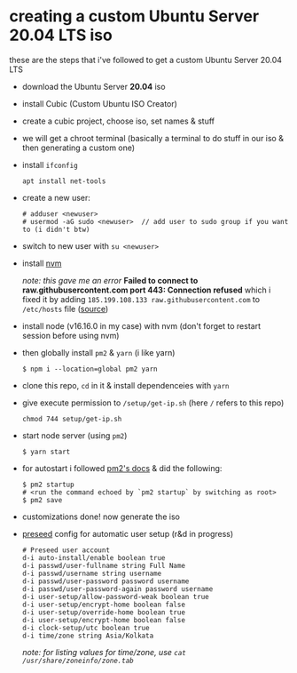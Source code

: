 # creating a custom Ubuntu Server 20.04 LTS iso

these are the steps that i've followed to get a custom Ubuntu Server 20.04 LTS

- download the Ubuntu Server **20.04** iso
- install Cubic (Custom Ubuntu ISO Creator)
- create a cubic project, choose iso, set names & stuff
- we will get a chroot terminal (basically a terminal to do stuff in our iso & then generating a custom one)
- install `ifconfig`
  ```
  apt install net-tools
  ```
- create a new user:
  ```
  # adduser <newuser>
  # usermod -aG sudo <newuser>  // add user to sudo group if you want to (i didn't btw)
  ```
- switch to new user with `su <newuser>`
- install [nvm](https://github.com/nvm-sh/nvm#installing-and-updating)

  _note: this gave me an error_ **Failed to connect to raw.githubusercontent.com port 443: Connection refused**
  which i fixed it by adding `185.199.108.133 raw.githubusercontent.com` to `/etc/hosts` file ([source](https://www.debugpoint.com/failed-connect-raw-githubusercontent-com-port-443/#:~:text=Fix%201%3A%20Updating%20the%20%2Fetc%2Fhosts%20file%20in%20Linux,-If%20you%20are&text=Open%20the%20%2Fetc%2Fhosts%20file.&text=Then%20at%20the%20end%20of%20this%20file%2C%20add%20the%20IP%20address.&text=Save%20and%20close%20the%20file,again%2C%20and%20it%20should%20work.))

- install node (v16.16.0 in my case) with nvm (don't forget to restart session before using nvm)
- then globally install `pm2` & `yarn` (i like yarn)
  ```
  $ npm i --location=global pm2 yarn
  ```
- clone this repo, `cd` in it & install dependenceies with `yarn`
- give execute permission to `/setup/get-ip.sh` (here `/` refers to this repo)
  ```
  chmod 744 setup/get-ip.sh
  ```
- start node server (using `pm2`)
  ```
  $ yarn start
  ```
- for autostart i followed [pm2's docs](https://pm2.keymetrics.io/docs/usage/startup/) & did the following:
  ```
  $ pm2 startup
  # <run the command echoed by `pm2 startup` by switching as root>
  $ pm2 save
  ```
- customizations done! now generate the iso
- [preseed](https://en.wikipedia.org/wiki/Preseed) config for automatic user setup (r&d in progress)

  ```
  # Preseed user account
  d-i auto-install/enable boolean true
  d-i passwd/user-fullname string Full Name
  d-i passwd/username string username
  d-i passwd/user-password password username
  d-i passwd/user-password-again password username
  d-i user-setup/allow-password-weak boolean true
  d-i user-setup/encrypt-home boolean false
  d-i user-setup/override-home boolean true
  d-i user-setup/encrypt-home boolean false
  d-i clock-setup/utc boolean true
  d-i time/zone string Asia/Kolkata
  ```

  _note: for listing values for time/zone, use `cat /usr/share/zoneinfo/zone.tab`_
